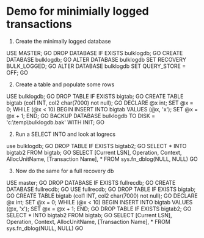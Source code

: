 # Demo for minimially logged transactions

1. Create the minimally logged database

USE MASTER;
GO
DROP DATABASE IF EXISTS bulklogdb;
GO
CREATE DATABASE bulklogdb;
GO
ALTER DATABASE bulklogdb
SET RECOVERY BULK_LOGGED;
GO
ALTER DATABASE bulklogdb
SET QUERY_STORE = OFF;
GO

2. Create a table and populate some rows

USE bulklogdb;
GO
DROP TABLE IF EXISTS bigtab;
GO
CREATE TABLE bigtab (col1 INT, col2 char(7000) not null);
GO
DECLARE @x int;
SET @x = 0;
WHILE (@x < 10)
BEGIN
	INSERT INTO bigtab VALUES (@x, 'x');
	SET @x = @x + 1;
END;
GO
BACKUP DATABASE bulklogdb TO DISK = 'c:\temp\bulklogdb.bak' WITH INIT;
GO

2. Run a SELECT INTO and look at logrecs

use bulklogdb;
GO
DROP TABLE IF EXISTS bigtab2;
GO
SELECT * INTO bigtab2 FROM bigtab;
GO
SELECT [Current LSN], Operation, Context, AllocUnitName, [Transaction Name], *
FROM sys.fn_dblog(NULL, NULL)
GO

3. Now do the same for a full recovery db

USE master;
GO
DROP DATABASE IF EXISTS fullrecdb;
GO
CREATE DATABASE fullrecdb;
GO
USE fullrecdb;
GO
DROP TABLE IF EXISTS bigtab;
GO
CREATE TABLE bigtab (col1 INT, col2 char(7000) not null);
GO
DECLARE @x int;
SET @x = 0;
WHILE (@x < 10)
BEGIN
	INSERT INTO bigtab VALUES (@x, 'x');
	SET @x = @x + 1;
END;
GO
DROP TABLE IF EXISTS bigtab2;
GO
SELECT * INTO bigtab2 FROM bigtab;
GO
SELECT [Current LSN], Operation, Context, AllocUnitName, [Transaction Name], *
FROM sys.fn_dblog(NULL, NULL)
GO


